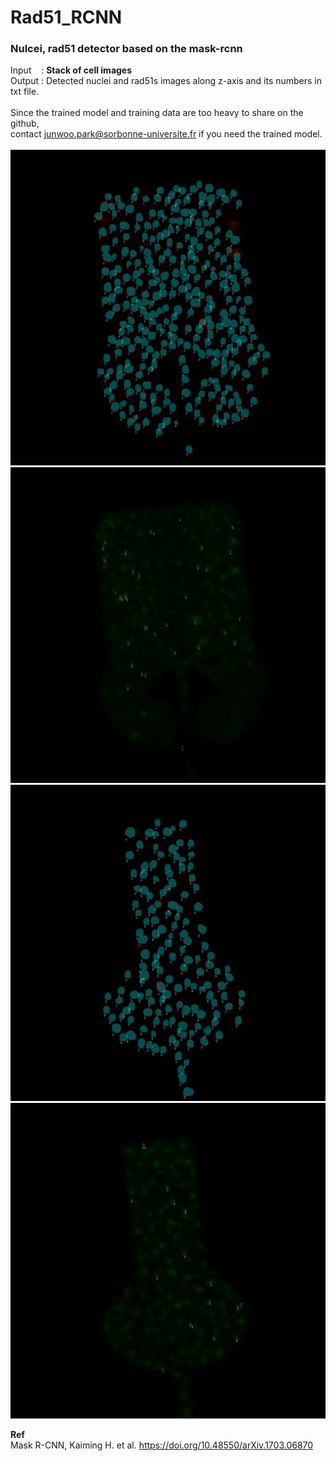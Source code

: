 # Rad51_RCNN
<h3>Nulcei, rad51 detector based on the mask-rcnn</h3> 

Input &nbsp;&nbsp; : <b> Stack of cell images </b><br>
Output : Detected nuclei and rad51s images along z-axis and its numbers in txt file.
<br>
<br>
<note> Since the trained model and training data are too heavy to share on the github,<br>
contact junwoo.park@sorbonne-universite.fr if you need the trained model.<br><br>
![](https://github.com/JunwooParkSaribu/Rad51_RCNN/blob/main/img/1_nuclei.png)
![](https://github.com/JunwooParkSaribu/Rad51_RCNN/blob/main/img/1_rad51.png)
![](https://github.com/JunwooParkSaribu/Rad51_RCNN/blob/main/img/2_nuclei.png)
![](https://github.com/JunwooParkSaribu/Rad51_RCNN/blob/main/img/2_rad51.png)

<b>Ref</b><br>
Mask R-CNN, Kaiming H. et al. https://doi.org/10.48550/arXiv.1703.06870
